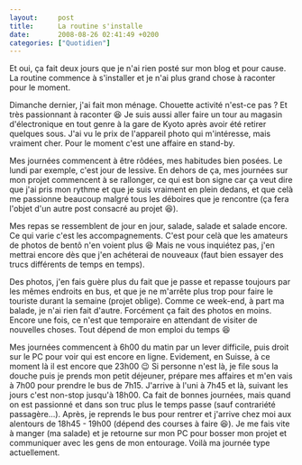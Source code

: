 ```yaml
---
layout:     post
title:      La routine s'installe
date:       2008-08-26 02:41:49 +0200
categories: ["Quotidien"]
---
```


Et oui, ça fait deux jours que je n'ai rien posté sur mon blog et pour cause. La routine commence à s'installer et
je n'ai plus grand chose à raconter pour le moment.

<!--more-->

Dimanche dernier, j'ai fait mon ménage. Chouette activité n'est-ce pas ? Et très passionnant à raconter :laughing: Je 
suis aussi aller faire un tour au magasin d'électronique en tout genre à la gare de Kyoto après avoir été retirer
quelques sous. J'ai vu le prix de l'appareil photo qui m'intéresse, mais vraiment cher. Pour le moment c'est une
affaire en stand-by.

Mes journées commencent à être rôdées, mes habitudes bien posées. Le lundi par exemple, c'est jour de lessive. En
dehors de ça, mes journées sur mon projet commencent à se rallonger, ce qui est bon signe car ça veut dire que j'ai
pris mon rythme et que je suis vraiment en plein dedans, et que celà me passionne beaucoup malgré tous les déboires
que je rencontre (ça fera l'objet d'un autre post consacré au projet :laughing:).

Mes repas se ressemblent de jour en jour, salade, salade et salade encore. Ce qui varie c'est les accompagnements.
C'est pour celà que les amateurs de photos de bentô n'en voient plus :laughing: Mais ne vous inquiétez pas, j'en mettrai
encore dès que j'en achéterai de nouveaux (faut bien essayer des trucs différents de temps en temps).

Des photos, j'en fais guère plus du fait que je passe et repasse toujours par les mêmes endroits en bus, et que je
ne m'arrête plus trop pour faire le touriste durant la semaine (projet oblige). Comme ce week-end, à part ma
balade, je n'ai rien fait d'autre. Forcément ça fait des photos en moins. Encore une fois, ce n'est que temporaire
en attendant de visiter de nouvelles choses. Tout dépend de mon emploi du temps :laughing:

Mes journées commencent à 6h00 du matin par un lever difficile, puis droit sur le PC pour voir qui est encore en
ligne. Evidement, en Suisse, à ce moment là il est encore que 23h00 :wink: Si personne n'est là, je file sous la douche
puis je prends mon petit déjeuner, prépare mes affaires et m'en vais à 7h00 pour prendre le bus de 7h15. J'arrive à
l'uni à 7h45 et là, suivant les jours c'est non-stop jusqu'à 18h00. Ca fait de bonnes journées, mais quand on est
passionné et dans son truc plus le temps passe (sauf contrariété passagère...). Après, je reprends le bus pour
rentrer et j'arrive chez moi aux alentours de 18h45 - 19h00 (dépend des courses à faire :laughing:). Je me fais vite à
manger (ma salade) et je retourne sur mon PC pour bosser mon projet et communiquer avec les gens de mon entourage.
Voilà ma journée type actuellement.